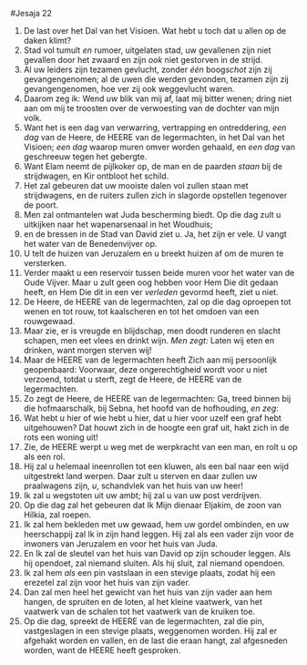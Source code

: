 #Jesaja 22
1. De last over het Dal van het Visioen. Wat hebt u toch dat u allen op de daken klimt? 
2. Stad vol tumult *en* rumoer, uitgelaten stad, uw gevallenen zijn niet gevallen door het zwaard en zijn *ook* niet gestorven in de strijd. 
3. Al uw leiders zijn tezamen gevlucht, zonder *één* boog*schot* zijn zij gevangengenomen; al de uwen die werden gevonden, tezamen zijn zij gevangengenomen, hoe ver zij ook weggevlucht waren. 
4. Daarom zeg ik: Wend *uw* blik van mij af, laat mij bitter wenen; dring niet aan om mij te troosten over de verwoesting van de dochter van mijn volk. 
5. Want het is een dag van verwarring, vertrapping en ontreddering, *een dag* van de Heere, de HEERE van de legermachten, in het Dal van het Visioen; *een dag* waarop muren omver worden gehaald, en *een dag* van geschreeuw tegen het gebergte. 
6. Want Elam neemt de pijlkoker op, de man en de paarden *staan* bij de strijdwagen, en Kir ontbloot het schild. 
7. Het zal gebeuren dat uw mooiste dalen vol zullen staan met strijdwagens, en de ruiters zullen zich in slagorde opstellen tegenover de poort. 
8. Men zal ontmantelen wat Juda bescherming biedt. Op die dag zult u uitkijken naar het wapenarsenaal in het Woudhuis; 
9. en de bressen in de Stad van David ziet u. Ja, het zijn er vele. U vangt het water van de Benedenvijver op. 
10. U telt de huizen van Jeruzalem en u breekt huizen af om de muren te versterken. 
11. Verder maakt u een reservoir tussen beide muren voor het water van de Oude Vijver. Maar u zult geen oog hebben voor Hem Die dit gedaan heeft, en Hem Die dit in een ver *verleden* gevormd heeft, ziet u niet. 
12. De Heere, de HEERE van de legermachten, zal op die dag oproepen tot wenen en tot rouw, tot kaalscheren en tot het omdoen van een rouwgewaad. 
13. Maar zie, er is vreugde en blijdschap, men doodt runderen en slacht schapen, men eet vlees en drinkt wijn. *Men zegt:* Laten wij eten en drinken, want morgen sterven wij! 
14. Maar de HEERE van de legermachten heeft Zich aan mij persoonlijk geopenbaard: Voorwaar, deze ongerechtigheid wordt voor u niet verzoend, totdat u sterft, zegt de Heere, de HEERE van de legermachten.
15. Zo zegt de Heere, de HEERE van de legermachten: Ga, treed binnen bij die hofmaarschalk, bij Sebna, het hoofd van de hofhouding, *en zeg*: 
16. Wat hebt u hier of wie hebt u hier, dat u hier voor uzelf een graf hebt uitgehouwen? Dat houwt zich in de hoogte een graf uit, hakt zich in de rots een woning uit! 
17. Zie, de HEERE werpt u weg met de werpkracht van een man, en rolt u op als een rol. 
18. Hij zal u helemaal ineenrollen tot een kluwen, als een bal naar een wijd uitgestrekt land werpen. Daar zult u sterven en daar zullen uw praalwagens zijn, *u*, schandvlek van het huis van uw heer! 
19. Ik zal u wegstoten uit uw ambt; hij zal u van uw post verdrijven. 
20. Op die dag zal het gebeuren dat Ik Mijn dienaar Eljakim, de zoon van Hilkia, zal roepen. 
21. Ik zal hem bekleden met uw gewaad, hem uw gordel ombinden, en uw heerschappij zal Ik in zijn hand leggen. Hij zal als een vader zijn voor de inwoners van Jeruzalem en voor het huis van Juda. 
22. En Ik zal de sleutel van het huis van David op zijn schouder leggen. Als hij opendoet, zal niemand sluiten. Als hij sluit, zal niemand opendoen. 
23. Ik zal hem *als* een pin vastslaan in een stevige plaats, zodat hij een erezetel zal zijn voor het huis van zijn vader.
24. Dan zal men heel het gewicht van het huis van zijn vader aan hem hangen, de spruiten en de loten, al het kleine vaatwerk, van het vaatwerk van de schalen tot het vaatwerk van de kruiken toe.
25. Op die dag, spreekt de HEERE van de legermachten, zal die pin, vastgeslagen in een stevige plaats, weggenomen worden. Hij zal er afgehakt worden en vallen, en de last die eraan hangt, zal afgesneden worden, want de HEERE heeft gesproken.
